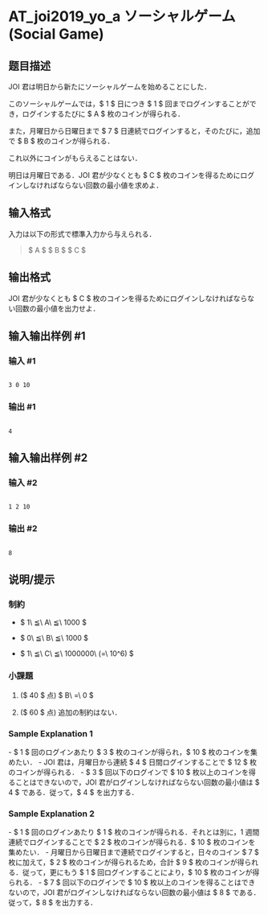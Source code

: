 # AT_joi2019_yo_a ソーシャルゲーム (Social Game)

## 题目描述

[problemUrl]: https://atcoder.jp/contests/joi2019yo/tasks/joi2019_yo_a

JOI 君は明日から新たにソーシャルゲームを始めることにした．

このソーシャルゲームでは，$ 1 $ 日につき $ 1 $ 回までログインすることができ，ログインするたびに $ A $ 枚のコインが得られる．

また，月曜日から日曜日まで $ 7 $ 日連続でログインすると，そのたびに，追加で $ B $ 枚のコインが得られる．

これ以外にコインがもらえることはない．

明日は月曜日である．JOI 君が少なくとも $ C $ 枚のコインを得るためにログインしなければならない回数の最小値を求めよ．

## 输入格式

入力は以下の形式で標準入力から与えられる．

> $ A $ $ B $ $ C $

## 输出格式

JOI 君が少なくとも $ C $ 枚のコインを得るためにログインしなければならない回数の最小値を出力せよ．

## 输入输出样例 #1

### 输入 #1

```
3 0 10
```

### 输出 #1

```
4
```

## 输入输出样例 #2

### 输入 #2

```
1 2 10
```

### 输出 #2

```
8
```

## 说明/提示

### 制約

- $ 1\ ≦\ A\ ≦\ 1000 $
- $ 0\ ≦\ B\ ≦\ 1000 $
- $ 1\ ≦\ C\ ≦\ 1000000\ (=\ 10^6) $

### 小課題

1. ($ 40 $ 点) $ B\ =\ 0 $
2. ($ 60 $ 点) 追加の制約はない．

### Sample Explanation 1

\- $ 1 $ 回のログインあたり $ 3 $ 枚のコインが得られ，$ 10 $ 枚のコインを集めたい． - JOI 君は，月曜日から連続 $ 4 $ 日間ログインすることで $ 12 $ 枚のコインが得られる． - $ 3 $ 回以下のログインで $ 10 $ 枚以上のコインを得ることはできないので，JOI 君がログインしなければならない回数の最小値は $ 4 $ である．従って，$ 4 $ を出力する．

### Sample Explanation 2

\- $ 1 $ 回のログインあたり $ 1 $ 枚のコインが得られる．それとは別に，1 週間連続でログインすることで $ 2 $ 枚のコインが得られる．$ 10 $ 枚のコインを集めたい． - 月曜日から日曜日まで連続でログインすると，日々のコイン $ 7 $ 枚に加えて，$ 2 $ 枚のコインが得られるため，合計 $ 9 $ 枚のコインが得られる．従って，更にもう $ 1 $ 回ログインすることにより，$ 10 $ 枚のコインが得られる． - $ 7 $ 回以下のログインで $ 10 $ 枚以上のコインを得ることはできないので，JOI 君がログインしなければならない回数の最小値は $ 8 $ である．従って，$ 8 $ を出力する．